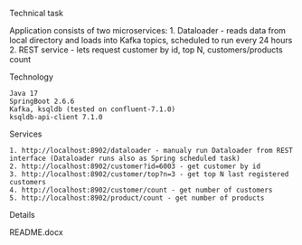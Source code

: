 Technical task

Application consists of two microservices:
    1. Dataloader - reads data from local directory and loads into Kafka topics, scheduled to run every 24 hours
    2. REST service - lets request customer by id, top N, customers/products count

Technology

    Java 17
    SpringBoot 2.6.6
    Kafka, ksqldb (tested on confluent-7.1.0)
    ksqldb-api-client 7.1.0

Services

    1. http://localhost:8902/dataloader - manualy run Dataloader from REST interface (Dataloader runs also as Spring scheduled task)
    2. http://localhost:8902/customer?id=6003 - get customer by id
    3. http://localhost:8902/customer/top?n=3 - get top N last registered customers
    4. http://localhost:8902/customer/count - get number of customers
    5. http://localhost:8902/product/count - get number of products
    
Details

README.docx    
